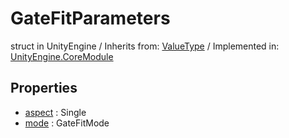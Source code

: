 # GateFitParameters
struct in UnityEngine
 / Inherits from: <a href="https://docs.unity3d.com/6000.2/Documentation/ScriptReference/ValueType.html">ValueType</a> / Implemented in: <a href="https://docs.unity3d.com/6000.2/Documentation/ScriptReference/UnityEngine.CoreModule.html">UnityEngine.CoreModule</a>

## Properties
- <a href="https://docs.unity3d.com/6000.2/Documentation/ScriptReference/GateFitParameters-aspect.html">aspect</a> : Single
- <a href="https://docs.unity3d.com/6000.2/Documentation/ScriptReference/GateFitParameters-mode.html">mode</a> : GateFitMode
